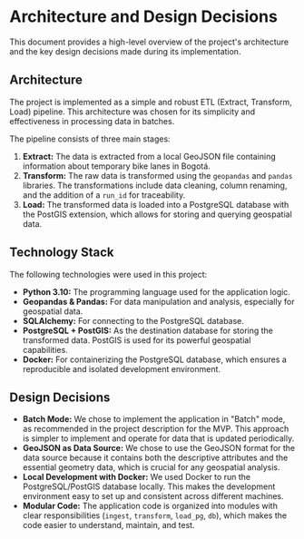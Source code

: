 # Architecture and Design Decisions

This document provides a high-level overview of the project's architecture and the key design decisions made during its implementation.

## Architecture

The project is implemented as a simple and robust ETL (Extract, Transform, Load) pipeline. This architecture was chosen for its simplicity and effectiveness in processing data in batches.

The pipeline consists of three main stages:

1.  **Extract:** The data is extracted from a local GeoJSON file containing information about temporary bike lanes in Bogotá.
2.  **Transform:** The raw data is transformed using the `geopandas` and `pandas` libraries. The transformations include data cleaning, column renaming, and the addition of a `run_id` for traceability.
3.  **Load:** The transformed data is loaded into a PostgreSQL database with the PostGIS extension, which allows for storing and querying geospatial data.

## Technology Stack

The following technologies were used in this project:

*   **Python 3.10:** The programming language used for the application logic.
*   **Geopandas & Pandas:** For data manipulation and analysis, especially for geospatial data.
*   **SQLAlchemy:** For connecting to the PostgreSQL database.
*   **PostgreSQL + PostGIS:** As the destination database for storing the transformed data. PostGIS is used for its powerful geospatial capabilities.
*   **Docker:** For containerizing the PostgreSQL database, which ensures a reproducible and isolated development environment.

## Design Decisions

*   **Batch Mode:** We chose to implement the application in "Batch" mode, as recommended in the project description for the MVP. This approach is simpler to implement and operate for data that is updated periodically.
*   **GeoJSON as Data Source:** We chose to use the GeoJSON format for the data source because it contains both the descriptive attributes and the essential geometry data, which is crucial for any geospatial analysis.
*   **Local Development with Docker:** We used Docker to run the PostgreSQL/PostGIS database locally. This makes the development environment easy to set up and consistent across different machines.
*   **Modular Code:** The application code is organized into modules with clear responsibilities (`ingest`, `transform`, `load_pg`, `db`), which makes the code easier to understand, maintain, and test.
